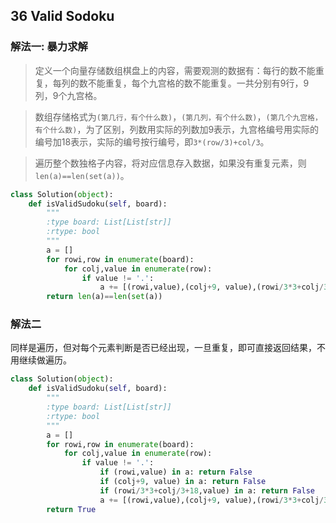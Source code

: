 ## 36 Valid Sodoku

### 解法一: 暴力求解

> 定义一个向量存储数组棋盘上的内容，需要观测的数据有：每行的数不能重复，每列的数不能重复，每个九宫格的数不能重复。一共分别有9行，9列，9个九宫格。

> 数组存储格式为`(第几行，有个什么数)`，`(第几列，有个什么数)`，`(第几个九宫格，有个什么数)`，为了区别，列数用实际的列数加9表示，九宫格编号用实际的编号加18表示，实际的编号按行编号，即`3*(row/3)+col/3`。

> 遍历整个数独格子内容，将对应信息存入数据，如果没有重复元素，则`len(a)==len(set(a))`。


```python
class Solution(object):
    def isValidSudoku(self, board):
        """
        :type board: List[List[str]]
        :rtype: bool
        """
        a = []
        for rowi,row in enumerate(board):
            for colj,value in enumerate(row):
                if value != '.':
                    a += [(rowi,value),(colj+9, value),(rowi/3*3+colj/3+18, value)]
        return len(a)==len(set(a))
```

### 解法二

同样是遍历，但对每个元素判断是否已经出现，一旦重复，即可直接返回结果，不用继续做遍历。

```python
class Solution(object):
    def isValidSudoku(self, board):
        """
        :type board: List[List[str]]
        :rtype: bool
        """
        a = []
        for rowi,row in enumerate(board):
            for colj,value in enumerate(row):
                if value != '.':
                    if (rowi,value) in a: return False
                    if (colj+9, value) in a: return False
                    if (rowi/3*3+colj/3+18,value) in a: return False
                    a += [(rowi,value),(colj+9, value),(rowi/3*3+colj/3+18, value)]
        return True
```
